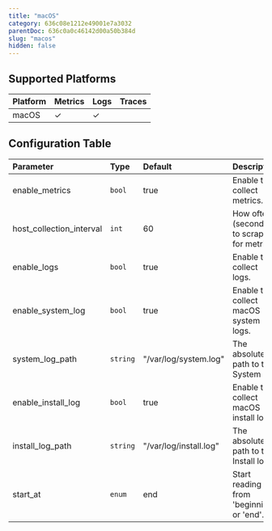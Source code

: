 ```yaml
---
title: "macOS"
category: 636c08e1212e49001e7a3032
parentDoc: 636c0a0c46142d00a50b384d
slug: "macos"
hidden: false
---
```

## Supported Platforms

| Platform | Metrics | Logs | Traces |
| :------- | :------ | :--- | :----- |
| macOS    | ✓       | ✓    |        |

## Configuration Table

| Parameter                | Type     | Default                | Description                                   |
| :----------------------- | :------- | :--------------------- | :-------------------------------------------- |
| enable_metrics           | `bool`   | true                   | Enable to collect metrics.                    |
| host_collection_interval | `int`    | 60                     | How often (seconds) to scrape for metrics.    |
| enable_logs              | `bool`   | true                   | Enable to collect logs.                       |
| enable_system_log        | `bool`   | true                   | Enable to collect macOS system logs.          |
| system_log_path          | `string` | "/var/log/system.log"  | The absolute path to the System log.          |
| enable_install_log       | `bool`   | true                   | Enable to collect macOS install logs.         |
| install_log_path         | `string` | "/var/log/install.log" | The absolute path to the Install log.         |
| start_at                 | `enum`   | end                    | Start reading file from 'beginning' or 'end'. |
